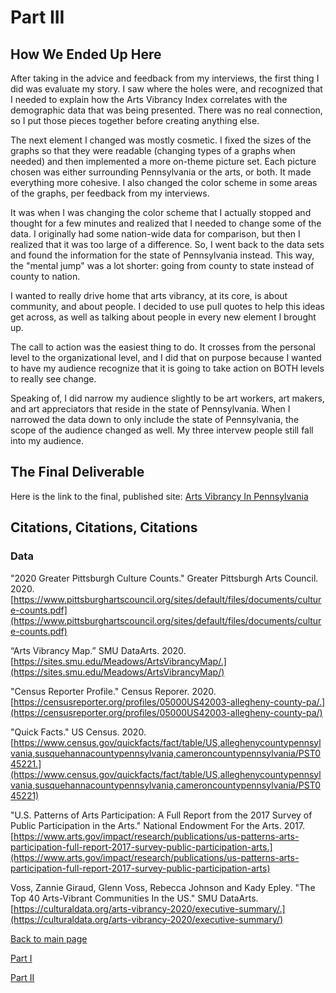 # Part III

## How We Ended Up Here
After taking in the advice and feedback from my interviews, the first thing I did was evaluate my story. I saw where the holes were, and recognized that I needed to explain how the Arts Vibrancy Index correlates with the demographic data that was being presented. There was no real connection, so I put those pieces together before creating anything else. 

The next element I changed was mostly cosmetic. I fixed the sizes of the graphs so that they were readable (changing types of a graphs when needed) and then implemented a more on-theme picture set. Each picture chosen was either surrounding Pennsylvania or the arts, or both. It made everything more cohesive. 
I also changed the color scheme in some areas of the graphs, per feedback from my interviews.

It was when I was changing the color scheme that I actually stopped and thought for a few minutes and realized that I needed to change some of the data. I originally had some nation-wide data for comparison, but then I realized that it was too large of a difference. So, I went back to the data sets and found the information for the state of Pennsylvania instead. This way, the "mental jump" was a lot shorter: going from county to state instead of county to nation. 

I wanted to really drive home that arts vibrancy, at its core, is about community, and about people. I decided to use pull quotes to help this ideas get across, as well as talking about people in every new element I brought up.

The call to action was the easiest thing to do. It crosses from the personal level to the organizational level, and I did that on purpose because I wanted to have my audience recognize that it is going to take action on BOTH levels to really see change.

Speaking of, I did narrow my audience slightly to be art workers, art makers, and art appreciators that reside in the state of Pennsylvania. When I narrowed the data down to only include the state of Pennsylvania, the scope of the audience changed as well. My three intervew people still fall into my audience. 

## The Final Deliverable
Here is the link to the final, published site: [Arts Vibrancy In Pennsylvania](https://carnegiemellon.shorthandstories.com/arts-vibrancy-in-pennsylvania/index.html)

## Citations, Citations, Citations
### Data
"2020 Greater Pittsburgh Culture Counts." Greater Pittsburgh Arts Council. 2020. [https://www.pittsburghartscouncil.org/sites/default/files/documents/culture-counts.pdf](https://www.pittsburghartscouncil.org/sites/default/files/documents/culture-counts.pdf)

“Arts Vibrancy Map.” SMU DataArts. 2020. [https://sites.smu.edu/Meadows/ArtsVibrancyMap/.](https://sites.smu.edu/Meadows/ArtsVibrancyMap/)

"Census Reporter Profile." Census Reporer. 2020. [https://censusreporter.org/profiles/05000US42003-allegheny-county-pa/.](https://censusreporter.org/profiles/05000US42003-allegheny-county-pa/)

"Quick Facts." US Census. 2020. [https://www.census.gov/quickfacts/fact/table/US,alleghenycountypennsylvania,susquehannacountypennsylvania,cameroncountypennsylvania/PST045221.](https://www.census.gov/quickfacts/fact/table/US,alleghenycountypennsylvania,susquehannacountypennsylvania,cameroncountypennsylvania/PST045221)

"U.S. Patterns of Arts Participation: A Full Report from the 2017 Survey of Public Participation in the Arts." National Endowment For the Arts. 2017. [https://www.arts.gov/impact/research/publications/us-patterns-arts-participation-full-report-2017-survey-public-participation-arts.](https://www.arts.gov/impact/research/publications/us-patterns-arts-participation-full-report-2017-survey-public-participation-arts)

Voss, Zannie Giraud, Glenn Voss, Rebecca Johnson and Kady Epley. "The Top 40 Arts-Vibrant Communities In the US." SMU DataArts. [https://culturaldata.org/arts-vibrancy-2020/executive-summary/.](https://culturaldata.org/arts-vibrancy-2020/executive-summary/)

[Back to main page](/README.md)

[Part I](/finalproject_part1.md)

[Part II](/finalproject_part2.md)
